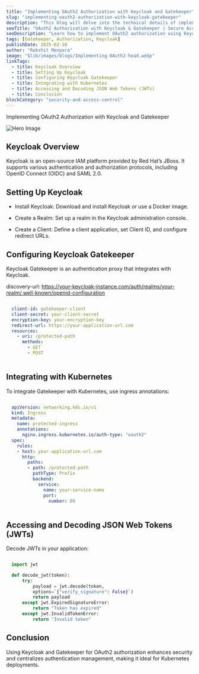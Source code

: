 ```yaml
---
title: "Implementing OAuth2 Authorization with Keycloak and Gatekeeper"
slug: "implementing-oauth2-authorization-with-keycloak-gatekeeper"
description: "This blog will delve into the technical details of implementing OAuth2 authorization using Keycloak as the identity and access management (IAM) solution, and Keycloak Gatekeeper as the authentication proxy. This setup is particularly useful for securing web applications deployed in a Kubernetes environment."
seoTitle: "OAuth2 Authorization with Keycloak & Gatekeeper | Secure Access Guide | Improwised Tech"
seoDescription: "Learn how to implement OAuth2 authorization using Keycloak and Gatekeeper for secure IAM. Step-by-step guide to robust authentication and access control."
tags: [Gatekeeper, Authorization, Keycloak]
publishDate: 2025-02-18
author: "Rakshit Menpara"
image: "$lib/images/blogs/Implementing-OAuth2-head.webp"
linkTags:
  - title: Keycloak Overview
  - title: Setting Up Keycloak
  - title: Configuring Keycloak Gatekeeper
  - title: Integrating with Kubernetes
  - title: Accessing and Decoding JSON Web Tokens (JWTs)
  - title: Conclusion
blockCategory: "security-and-access-control"
---
```


Implementing OAuth2 Authorization with Keycloak and Gatekeeper

![Hero Image]($lib/images/blogs/Implementing-OAuth2-body.webp)

## Keycloak Overview

Keycloak is an open-source IAM platform provided by Red Hat’s JBoss. It supports various authentication and authorization protocols, including OpenID Connect (OIDC) and SAML 2.0.

## Setting Up Keycloak

- Install Keycloak: Download and install Keycloak or use a Docker image.

- Create a Realm: Set up a realm in the Keycloak administration console.  

- Create a Client: Define a client application, set Client ID, and configure redirect URLs.

## Configuring Keycloak Gatekeeper

Keycloak Gatekeeper is an authentication proxy that integrates with Keycloak.

discovery-url: https://your-keycloak-instance.com/auth/realms/your-realm/.well-known/openid-configuration
```yaml

  client-id: gatekeeper-client
  client-secret: your-client-secret
  encryption-key: your-encryption-key
  redirect-url: https://your-application-url.com
  resources:
    - uri: /protected-path
      methods:
        - GET
        - POST
  
```


##  Integrating with Kubernetes

To integrate Gatekeeper with Kubernetes, use ingress annotations:
```yaml

  apiVersion: networking.k8s.io/v1
  kind: Ingress
  metadata:
    name: protected-ingress
    annotations:
      nginx.ingress.kubernetes.io/auth-type: "oauth2"
  spec:
    rules:
    - host: your-application-url.com
      http:
        paths:
        - path: /protected-path
          pathType: Prefix
          backend:
            service:
              name: your-service-name
              port:
                number: 80
                
```

## Accessing and Decoding JSON Web Tokens (JWTs)

Decode JWTs in your application:

```python

  import jwt

  def decode_jwt(token):
      try:
          payload = jwt.decode(token, 
          options=`{"verify_signature": False}`)
          return payload
      except jwt.ExpiredSignatureError:
          return "Token has expired"
      except jwt.InvalidTokenError:
          return "Invalid token"


```

## Conclusion

Using Keycloak and Gatekeeper for OAuth2 authorization enhances security and centralizes authentication management, making it ideal for Kubernetes deployments.
    